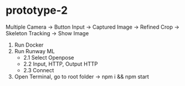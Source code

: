 # prototype-2


Multiple Camera -> Button Input -> Captured Image -> Refined Crop -> Skeleton Tracking -> Show Image

1. Run Docker
2. Run Runway ML
    - 2.1 Select Openpose
    - 2.2 Input, HTTP, Output HTTP
    - 2.3 Connect
3. Open Terminal, go to root folder -> npm i && npm start
